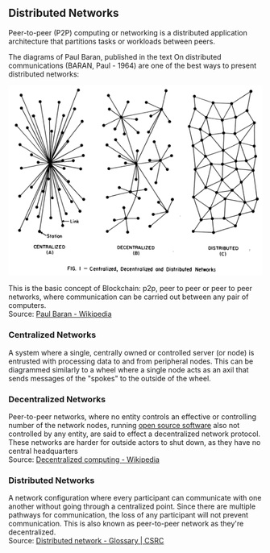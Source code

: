 ## Distributed Networks

Peer-to-peer (P2P) computing or networking is a distributed application architecture that partitions tasks or workloads between peers.

The diagrams of Paul Baran, published in the text On distributed communications (BARAN, Paul \- 1964\) are one of the best ways to present distributed networks:  

![On distributed communications](.guides/img/image3.png) 

This is the basic concept of Blockchain: p2p, peer to peer or peer to peer networks, where communication can be carried out between any pair of computers.  
Source: [Paul Baran \- Wikipedia](https://en.wikipedia.org/wiki/Paul\_Baran) 

### Centralized Networks 

A system where a single, centrally owned or controlled server (or node) is entrusted with processing data to and  from peripheral nodes. This can be diagrammed similarly to a wheel where a single node acts as an axil that sends messages of the "spokes" to the outside of the wheel.

### Decentralized Networks

Peer-to-peer networks, where no entity controls an effective or controlling number of the network nodes, running [open source software](https://en.wikipedia.org/wiki/Open\_source\_software) also not controlled by any entity, are said to effect a decentralized network protocol. These networks are harder for outside actors to shut down, as they have no central headquarters  
Source: [Decentralized computing \- Wikipedia](https://en.wikipedia.org/wiki/Decentralized\_computing)

### Distributed Networks

A network configuration where every participant can communicate with one another without going through a centralized point. Since there are multiple pathways for communication, the loss of any participant will not prevent communication. This is also known as peer-to-peer network as they're decentralized.  
Source: [Distributed network \- Glossary | CSRC](https://csrc.nist.gov/glossary/term/distributed\_network)